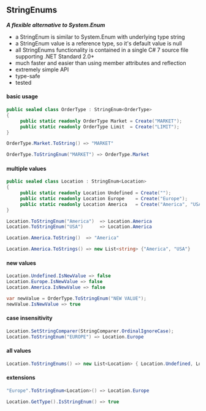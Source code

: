## StringEnums&nbsp;&nbsp;

***A flexible alternative to System.Enum***
- a StringEnum is similar to System.Enum with underlying type string
- a StringEnum value is a reference type, so it's default value is null
- all StringEnums functionality is contained in a single C# 7 source file supporting .NET Standard 2.0+
- much faster and easier than using member attributes and reflection
- extremely simple API
- type-safe
- tested

#### basic usage
```csharp
public sealed class OrderType : StringEnum<OrderType>
{
     public static readonly OrderType Market = Create("MARKET");
     public static readonly OrderType Limit  = Create("LIMIT");
}

OrderType.Market.ToString() => "MARKET"

OrderType.ToStringEnum("MARKET") => OrderType.Market
```
#### multiple values
```csharp
public sealed class Location : StringEnum<Location>
{
     public static readonly Location Undefined = Create("");
     public static readonly Location Europe    = Create("Europe");
     public static readonly Location America   = Create("America", "USA");
}

Location.ToStringEnum("America")  => Location.America
Location.ToStringEnum("USA")      => Location.America

Location.America.ToString()  => "America"

Location.America.ToStrings() => new List<string> {"America", "USA"}
```
#### new values
```csharp
Location.Undefined.IsNewValue => false
Location.Europe.IsNewValue => false
Location.America.IsNewValue => false

var newValue = OrderType.ToStringEnum("NEW VALUE");
newValue.IsNewValue => true
```
#### case insensitivity
```csharp
Location.SetStringComparer(StringComparer.OrdinalIgnoreCase);
Location.ToStringEnum("EUROPE") => Location.Europe
```
#### all values
```csharp
Location.ToStringEnums() => new List<Location> { Location.Undefined, Location.Europe, Location.America }
```
#### extensions
```csharp
"Europe".ToStringEnum<Location>() => Location.Europe

Location.GetType().IsStringEnum() => true
```
